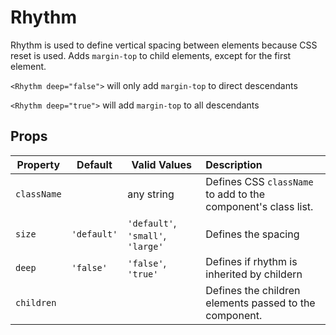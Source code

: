 # Rhythm

Rhythm is used to define vertical spacing between elements because CSS reset is used. Adds `margin-top` to child elements, except for the first element.

`<Rhythm deep="false">` will only add `margin-top` to direct descendants

`<Rhythm deep="true">` will add `margin-top` to all descendants

## Props

Property | Default | Valid Values | Description
--- | --- | --- |:---
`className` | &nbsp; | any string | Defines CSS `className` to add to the component's class list.
`size` | `'default'` | `'default'`, `'small'`, `'large'` | Defines the spacing
`deep` | `'false'` | `'false'`, `'true'` | Defines if rhythm is inherited by childern
`children` | &nbsp; |  &nbsp; | Defines the children elements passed to the component.